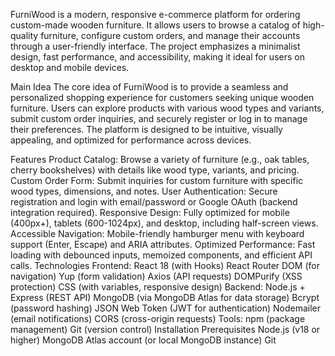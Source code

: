 FurniWood is a modern, responsive e-commerce platform for ordering custom-made wooden furniture. It allows users to browse a catalog of high-quality furniture, configure custom orders, and manage their accounts through a user-friendly interface. The project emphasizes a minimalist design, fast performance, and accessibility, making it ideal for users on desktop and mobile devices.

Main Idea
The core idea of FurniWood is to provide a seamless and personalized shopping experience for customers seeking unique wooden furniture. Users can explore products with various wood types and variants, submit custom order inquiries, and securely register or log in to manage their preferences. The platform is designed to be intuitive, visually appealing, and optimized for performance across devices.

Features
Product Catalog: Browse a variety of furniture (e.g., oak tables, cherry bookshelves) with details like wood type, variants, and pricing.
Custom Order Form: Submit inquiries for custom furniture with specific wood types, dimensions, and notes.
User Authentication: Secure registration and login with email/password or Google OAuth (backend integration required).
Responsive Design: Fully optimized for mobile (400px+), tablets (600-1024px), and desktop, including half-screen views.
Accessible Navigation: Mobile-friendly hamburger menu with keyboard support (Enter, Escape) and ARIA attributes.
Optimized Performance: Fast loading with debounced inputs, memoized components, and efficient API calls.
Technologies
Frontend:
React 18 (with Hooks)
React Router DOM (for navigation)
Yup (form validation)
Axios (API requests)
DOMPurify (XSS protection)
CSS (with variables, responsive design)
Backend:
Node.js + Express (REST API)
MongoDB (via MongoDB Atlas for data storage)
Bcrypt (password hashing)
JSON Web Token (JWT for authentication)
Nodemailer (email notifications)
CORS (cross-origin requests)
Tools:
npm (package management)
Git (version control)
Installation
Prerequisites
Node.js (v18 or higher)
MongoDB Atlas account (or local MongoDB instance)
Git
